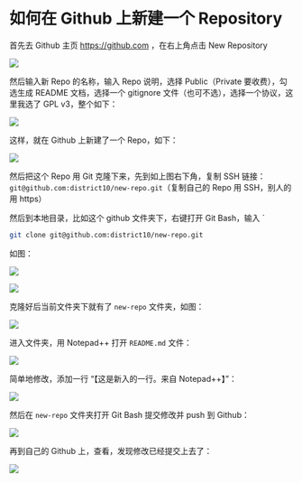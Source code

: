 # 如何在 Github 上新建一个 Repository

首先去 Github 主页 https://github.com ，在右上角点击 New Repository

![][new-repo-a]

然后输入新 Repo 的名称，输入 Repo 说明，选择 Public（Private 要收费），勾选生成 README 文档，选择一个 gitignore 文件（也可不选），选择一个协议，这里我选了 GPL v3，整个如下：

![][new-repo-b]

这样，就在 Github 上新建了一个 Repo，如下：

![][new-repo-c]

然后把这个 Repo 用 Git 克隆下来，先到如上图右下角，复制 SSH 链接：`git@github.com:district10/new-repo.git`（复制自己的 Repo 用 SSH，别人的用 https）

然后到本地目录，比如这个 github 文件夹下，右键打开 Git Bash，输入 `

```bash
git clone git@github.com:district10/new-repo.git
```

如图：

![][new-repo-d]

![][new-repo-e]

克隆好后当前文件夹下就有了 `new-repo` 文件夹，如图：

![][new-repo-f]

进入文件夹，用 Notepad++ 打开 `README.md` 文件：

![][new-repo-g]

简单地修改，添加一行 “【这是新入的一行。来自 Notepad++】”：

![][new-repo-h]

然后在 `new-repo` 文件夹打开 Git Bash 提交修改并 push 到 Github：

![][new-repo-i]

再到自己的 Github 上，查看，发现修改已经提交上去了：

![][new-repo-j]







[new-repo-a]: http://whudoc.qiniudn.com/github-guide/img/new-repo-a.png
[new-repo-b]: http://whudoc.qiniudn.com/github-guide/img/new-repo-b.png
[new-repo-c]: http://whudoc.qiniudn.com/github-guide/img/new-repo-c.png
[new-repo-d]: http://whudoc.qiniudn.com/github-guide/img/new-repo-d.png
[new-repo-e]: http://whudoc.qiniudn.com/github-guide/img/new-repo-e.png
[new-repo-f]: http://whudoc.qiniudn.com/github-guide/img/new-repo-f.png
[new-repo-g]: http://whudoc.qiniudn.com/github-guide/img/new-repo-g.png
[new-repo-h]: http://whudoc.qiniudn.com/github-guide/img/new-repo-h.png
[new-repo-i]: http://whudoc.qiniudn.com/github-guide/img/new-repo-i.png
[new-repo-j]: http://whudoc.qiniudn.com/github-guide/img/new-repo-j.png